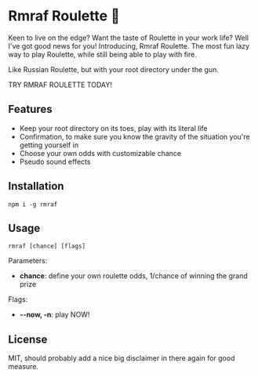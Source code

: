# Rmraf Roulette :gun:
Keen to live on the edge? Want the taste of Roulette in your work life? Well I've got good news for you! Introducing, Rmraf Roulette. The most fun lazy way to play Roulette, while still being able to play with fire.

Like Russian Roulette, but with your root directory under the gun.

TRY RMRAF ROULETTE TODAY!

## Features
- Keep your root directory on its toes, play with its literal life
- Confirmation, to make sure you know the gravity of the situation you're getting yourself in
- Choose your own odds with customizable chance
- Pseudo sound effects

## Installation
```
npm i -g rmraf
```

## Usage
```
rmraf [chance] [flags]
```

Parameters:
- **chance**: define your own roulette odds, 1/chance of winning the grand prize

Flags:
- **--now, -n**: play NOW!

## License
MIT, should probably add a nice big disclaimer in there again for good measure.


